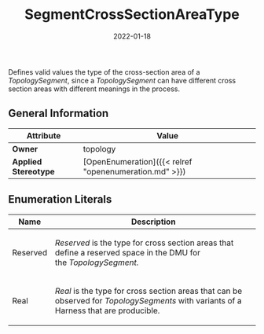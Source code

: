﻿---
title: SegmentCrossSectionAreaType
toc: false
type: specs
date: "2022-01-18"
draft: false
specification: VEC
version: 1.2.2
documentType: "Recommendation"
elementType: Class
classes:
  - SegmentCrossSectionAreaType
menu_name: vec-1.2.2
---
<p> Defines valid values the type of the cross-section area of a <i>TopologySegment</i>, since a <i>TopologySegment</i> can have different cross section areas with different meanings in the process.      </p>

## General Information

| Attribute               | Value |
|-------------------------|-------|
| **Owner**               | topology |
| **Applied Stereotype**  | [OpenEnumeration]({{< relref "openenumeration.md" >}})<br/>  |

## Enumeration Literals
| Name          | **Description** |
|---------------|-----------------|
| Reserved | <p> <i>Reserved </i>is the type for cross section areas that define a reserved space in the DMU&#160;for the&#160;<i>TopologySegment.</i>      </p> |
| Real | <p> <i>Real</i> is the type for cross section areas that can be observed for <i>TopologySegments</i> with variants of a Harness that are producible.      </p> |
